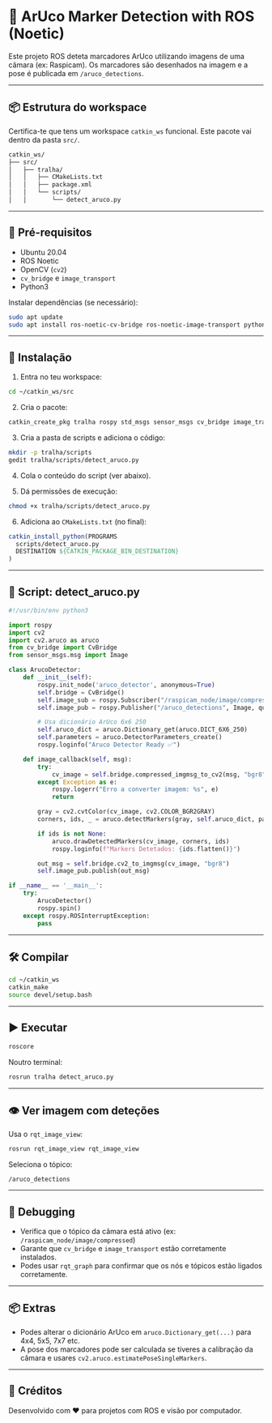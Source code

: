 # 🧠 ArUco Marker Detection with ROS (Noetic)

Este projeto ROS deteta marcadores ArUco utilizando imagens de uma câmara (ex: Raspicam). Os marcadores são desenhados na imagem e a pose é publicada em `/aruco_detections`.

---

## 📦 Estrutura do workspace

Certifica-te que tens um workspace `catkin_ws` funcional. Este pacote vai dentro da pasta `src/`.

```bash
catkin_ws/
├── src/
│   ├── tralha/
│   │   ├── CMakeLists.txt
│   │   ├── package.xml
│   │   └── scripts/
│   │       └── detect_aruco.py
```

---

## 🔧 Pré-requisitos

- Ubuntu 20.04
- ROS Noetic
- OpenCV (`cv2`)
- `cv_bridge` e `image_transport`
- Python3

Instalar dependências (se necessário):

```bash
sudo apt update
sudo apt install ros-noetic-cv-bridge ros-noetic-image-transport python3-opencv
```

---

## 🚀 Instalação

1. Entra no teu workspace:

```bash
cd ~/catkin_ws/src
```

2. Cria o pacote:

```bash
catkin_create_pkg tralha rospy std_msgs sensor_msgs cv_bridge image_transport
```

3. Cria a pasta de scripts e adiciona o código:

```bash
mkdir -p tralha/scripts
gedit tralha/scripts/detect_aruco.py
```

4. Cola o conteúdo do script (ver abaixo).

5. Dá permissões de execução:

```bash
chmod +x tralha/scripts/detect_aruco.py
```

6. Adiciona ao `CMakeLists.txt` (no final):

```cmake
catkin_install_python(PROGRAMS
  scripts/detect_aruco.py
  DESTINATION ${CATKIN_PACKAGE_BIN_DESTINATION}
)
```

---

## 📸 Script: detect_aruco.py

```python
#!/usr/bin/env python3

import rospy
import cv2
import cv2.aruco as aruco
from cv_bridge import CvBridge
from sensor_msgs.msg import Image

class ArucoDetector:
    def __init__(self):
        rospy.init_node('aruco_detector', anonymous=True)
        self.bridge = CvBridge()
        self.image_sub = rospy.Subscriber("/raspicam_node/image/compressed", Image, self.image_callback)
        self.image_pub = rospy.Publisher("/aruco_detections", Image, queue_size=10)

        # Usa dicionário ArUco 6x6 250
        self.aruco_dict = aruco.Dictionary_get(aruco.DICT_6X6_250)
        self.parameters = aruco.DetectorParameters_create()
        rospy.loginfo("Aruco Detector Ready ✅")

    def image_callback(self, msg):
        try:
            cv_image = self.bridge.compressed_imgmsg_to_cv2(msg, "bgr8")
        except Exception as e:
            rospy.logerr("Erro a converter imagem: %s", e)
            return

        gray = cv2.cvtColor(cv_image, cv2.COLOR_BGR2GRAY)
        corners, ids, _ = aruco.detectMarkers(gray, self.aruco_dict, parameters=self.parameters)

        if ids is not None:
            aruco.drawDetectedMarkers(cv_image, corners, ids)
            rospy.loginfo(f"Markers Detetados: {ids.flatten()}")

        out_msg = self.bridge.cv2_to_imgmsg(cv_image, "bgr8")
        self.image_pub.publish(out_msg)

if __name__ == '__main__':
    try:
        ArucoDetector()
        rospy.spin()
    except rospy.ROSInterruptException:
        pass
```

---

## 🛠 Compilar

```bash
cd ~/catkin_ws
catkin_make
source devel/setup.bash
```

---

## ▶️ Executar

```bash
roscore
```

Noutro terminal:

```bash
rosrun tralha detect_aruco.py
```

---

## 👁️ Ver imagem com deteções

Usa o `rqt_image_view`:

```bash
rosrun rqt_image_view rqt_image_view
```

Seleciona o tópico:

```
/aruco_detections
```

---

## 🧪 Debugging

- Verifica que o tópico da câmara está ativo (ex: `/raspicam_node/image/compressed`)
- Garante que `cv_bridge` e `image_transport` estão corretamente instalados.
- Podes usar `rqt_graph` para confirmar que os nós e tópicos estão ligados corretamente.

---

## 📦 Extras

- Podes alterar o dicionário ArUco em `aruco.Dictionary_get(...)` para 4x4, 5x5, 7x7 etc.
- A pose dos marcadores pode ser calculada se tiveres a calibração da câmara e usares `cv2.aruco.estimatePoseSingleMarkers`.

---

## 🧠 Créditos

Desenvolvido com ❤️ para projetos com ROS e visão por computador.
